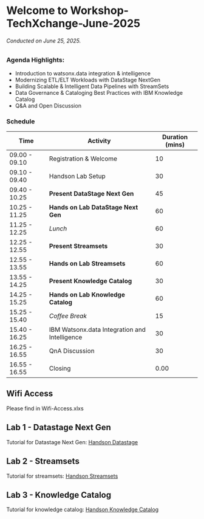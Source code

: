 # Welcome to Workshop-TechXchange-June-2025
###### *Conducted on June 25, 2025.*

### Agenda Highlights:
- Introduction to watsonx.data integration & intelligence
- Modernizing ETL/ELT Workloads with DataStage NextGen
- Building Scalable & Intelligent Data Pipelines with StreamSets
- Data Governance & Cataloging Best Practices with IBM Knowledge Catalog
- Q&A and Open Discussion

### Schedule
| Time | Activity | Duration (mins) |
| --- | ---  | ---    |
| 09.00 - 09.10 | Registration & Welcome | 10   |
| 09.10 - 09.40 | Handson Lab Setup | 30   |
| 09.40 - 10.25 | **Present DataStage Next Gen** | 45 |
| 10.25 - 11.25 | **Hands on Lab DataStage Next Gen** | 60 |
| 11.25 - 12.25 | *Lunch* | 60 |
| 12.25 - 12.55 | **Present Streamsets** | 30 |
| 12.55 - 13.55 | **Hands on Lab Streamsets** | 60 |
| 13.55 - 14.25| **Present Knowledge Catalog** | 30 |
| 14.25 - 15.25 | **Hands on Lab Knowledge Catalog** | 60 |
| 15.25 - 15.40 | *Coffee Break* | 15 |
| 15.40 - 16.25 | IBM Watsonx.data Integration and Intelligence | 30 |
| 16.25 - 16.55 | QnA Discussion | 30 |
| 16.55 - 16.55 | Closing | 0.00 |

## Wifi Access
Please find in Wifi-Access.xlxs

## Lab 1 - Datastage Next Gen
Tutorial for Datastage Next Gen: [Handson Datastage](Lab-1-DataStage)

## Lab 2 - Streamsets 
Tutorial for streamsets: [Handson Streamsets](Lab-2-Streamsets)

## Lab 3 - Knowledge Catalog
Tutorial for knowledge catalog: [Handson Knowledge Catalog](Lab-3-Knowledge-Catalog)
